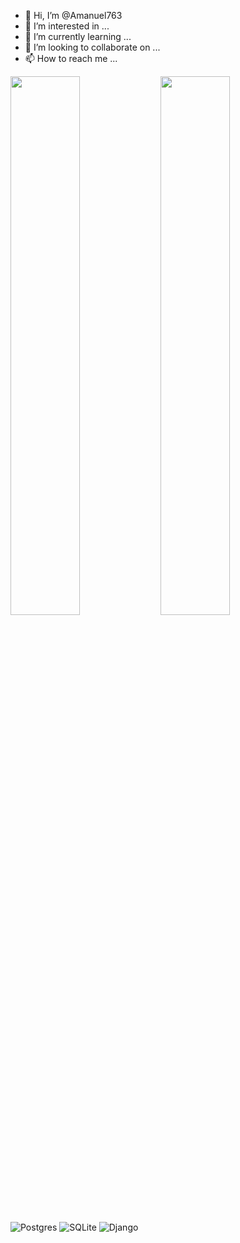 - 👋 Hi, I’m @Amanuel763
- 👀 I’m interested in ...
- 🌱 I’m currently learning ...
- 💞️ I’m looking to collaborate on ...
- 📫 How to reach me ...

<!---
Amanuel763/Amanuel763 is a ✨ special ✨ repository because its `README.md` (this file) appears on your GitHub profile.
You can click the Preview link to take a look at your changes.
--->

<img align="left" width="47%" src="![GitHub Stats](https://github-readme-stats.vercel.app/api?username=Amanuel763&theme=radical)" />

<img align="left" width="47%" src = "[![Top Langs](https://github-readme-stats.vercel.app/api/top-langs/?username=Amanuel763&layout=compact)](https://github.com/Amanuel763/github-readme-stats)
" />




![Postgres](https://img.shields.io/badge/postgres-%23316192.svg?style=for-the-badge&logo=postgresql&logoColor=white)
![SQLite](https://img.shields.io/badge/sqlite-%2307405e.svg?style=for-the-badge&logo=sqlite&logoColor=white)
![Django](https://img.shields.io/badge/django-%23092E20.svg?style=for-the-badge&logo=django&logoColor=white)
